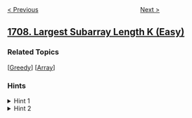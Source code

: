 <!--|This file generated by command(leetcode description); DO NOT EDIT.    |-->
<!--+----------------------------------------------------------------------+-->
<!--|@author    awesee <openset.wang@gmail.com>                           |-->
<!--|@link      https://github.com/awesee                                 |-->
<!--|@home      https://github.com/awesee/leetcode                        |-->
<!--+----------------------------------------------------------------------+-->

[< Previous](../maximum-xor-with-an-element-from-array "Maximum XOR With an Element From Array")
　　　　　　　　　　　　　　　　
[Next >](../biggest-window-between-visits "Biggest Window Between Visits")

## [1708. Largest Subarray Length K (Easy)](https://leetcode.com/problems/largest-subarray-length-k "长度为 K 的最大子数组")



### Related Topics
  [[Greedy](../../tag/greedy/README.md)]
  [[Array](../../tag/array/README.md)]

### Hints
<details>
<summary>Hint 1</summary>
Search for the largest integer in the range [0, n - k]
</details>

<details>
<summary>Hint 2</summary>
This integer is the first element in the subarray. You should take it with the k - 1 elements after it.
</details>
